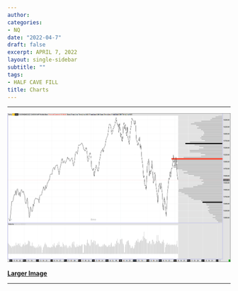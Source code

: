 ```yaml
---
author: 
categories:  
- NQ
date: "2022-04-7"
draft: false
excerpt: APRIL 7, 2022 
layout: single-sidebar
subtitle: ""
tags:  
- HALF CAVE FILL
title: Charts
---
```






---



![NASDAQ](20220407_000252.png)
 
 **[Larger Image](20220407_000252.png)**

---






